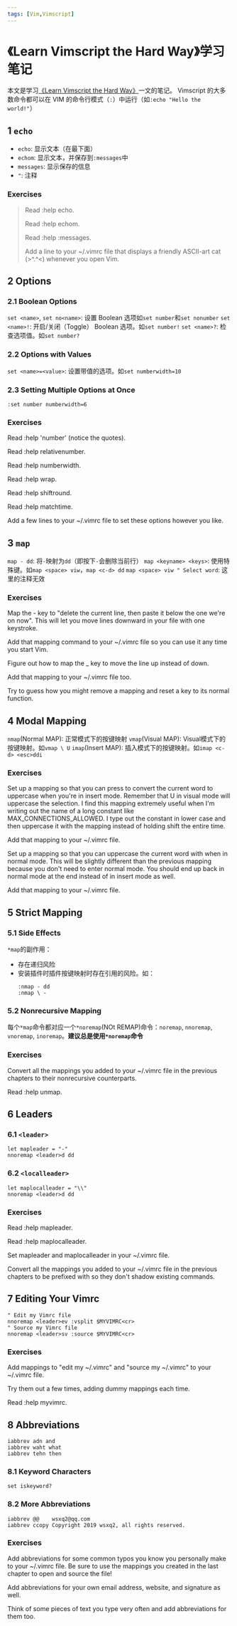 ```yaml
---
tags: [Vim,Vimscript]
---
```


# 《Learn Vimscript the Hard Way》学习笔记

本文是学习[《Learn Vimscript the Hard Way》](http://learnvimscriptthehardway.stevelosh.com/chapters/01.html)一文的笔记。 Vimscript 的大多数命令都可以在 VIM 的命令行模式（`:`）中运行（如`:echo "Hello the world!"`）

## 1 `echo`
* `echo`: 显示文本（在最下面）
* `echom`: 显示文本，并保存到`:messages`中
* `messages`: 显示保存的信息
* `"`: 注释

### Exercises
> Read :help echo.
> 
> Read :help echom.
> 
> Read :help :messages.
> 
> Add a line to your ~/.vimrc file that displays a friendly ASCII-art cat (>^.^<) whenever you open Vim.

## 2 Options
### 2.1 Boolean Options
`set <name>`, `set no<name>`: 设置 Boolean 选项如`set number`和`set nonumber`
`set <name>!`: 开启/关闭（Toggle） Boolean 选项。如`set number!`
`set <name>?`: 检查选项值。如`set number?`
### 2.2 Options with Values
`set <name>=<value>`: 设置带值的选项。如`set numberwidth=10`
### 2.3 Setting Multiple Options at Once
```vim
:set number numberwidth=6
```
### Exercises
Read :help 'number' (notice the quotes).

Read :help relativenumber.

Read :help numberwidth.

Read :help wrap.

Read :help shiftround.

Read :help matchtime.

Add a few lines to your ~/.vimrc file to set these options however you like.

## 3 `map`
`map - dd`: 将`-`映射为`dd`（即按下`-`会删除当前行）
`map <keyname> <keys>`: 使用特殊键。如`map <space> viw`，`map <c-d> dd`
`map <space> viw " Select word`: 这里的注释无效
### Exercises
Map the - key to "delete the current line, then paste it below the one we're on now". This will let you move lines downward in your file with one keystroke.

Add that mapping command to your ~/.vimrc file so you can use it any time you start Vim.

Figure out how to map the _ key to move the line up instead of down.

Add that mapping to your ~/.vimrc file too.

Try to guess how you might remove a mapping and reset a key to its normal function.

## 4 Modal Mapping
`nmap`(Normal MAP): 正常模式下的按键映射
`vmap`(Visual MAP): Visual模式下的按键映射。如`vmap \ U`
`imap`(Insert MAP): 插入模式下的按键映射。如`imap <c-d> <esc>ddi`

### Exercises
Set up a mapping so that you can press <c-u> to convert the current word to uppercase when you're in insert mode. Remember that U in visual mode will uppercase the selection. I find this mapping extremely useful when I'm writing out the name of a long constant like MAX_CONNECTIONS_ALLOWED. I type out the constant in lower case and then uppercase it with the mapping instead of holding shift the entire time.

Add that mapping to your ~/.vimrc file.

Set up a mapping so that you can uppercase the current word with <c-u> when in normal mode. This will be slightly different than the previous mapping because you don't need to enter normal mode. You should end up back in normal mode at the end instead of in insert mode as well.

Add that mapping to your ~/.vimrc file.

## 5 Strict Mapping
### 5.1 Side Effects
`*map`的副作用：
* 存在递归风险
* 安装插件时插件按键映射时存在引用的风险。如：
  ```vim
  :nmap - dd
  :nmap \ -
  ```

### 5.2 Nonrecursive Mapping
每个`*map`命令都对应一个`*noremap`(NOt REMAP)命令：`noremap`, `nnoremap`, `vnoremap`, `inoremap`。**建议总是使用`*noremap`命令**
### Exercises
Convert all the mappings you added to your ~/.vimrc file in the previous chapters to their nonrecursive counterparts.

Read :help unmap.

## 6 Leaders
### 6.1 `<leader>`
```vim
let mapleader = "-"
nnoremap <leader>d dd
```

### 6.2 `<localleader>`
```vim
let maplocalleader = "\\"
nnoremap <leader>d dd
```

### Exercises
Read :help mapleader.

Read :help maplocalleader.

Set mapleader and maplocalleader in your ~/.vimrc file.

Convert all the mappings you added to your ~/.vimrc file in the previous chapters to be prefixed with <leader> so they don't shadow existing commands.

## 7 Editing Your Vimrc
```vim
" Edit my Vimrc file
nnoremap <leader>ev :vsplit $MYVIMRC<cr>
" Source my Vimrc file
nnoremap <leader>sv :source $MYVIMRC<cr>
```

### Exercises
Add mappings to "edit my ~/.vimrc" and "source my ~/.vimrc" to your ~/.vimrc file.

Try them out a few times, adding dummy mappings each time.

Read :help myvimrc.

## 8 Abbreviations
```vim
iabbrev adn and
iabbrev waht what
iabbrev tehn then
```

### 8.1 Keyword Characters
```vim
set iskeyword?
```
### 8.2 More Abbreviations
```vim
iabbrev @@    wsxq2@qq.com
iabbrev ccopy Copyright 2019 wsxq2, all rights reserved.
```


### Exercises
Add abbreviations for some common typos you know you personally make to your ~/.vimrc file. Be sure to use the mappings you created in the last chapter to open and source the file!

Add abbreviations for your own email address, website, and signature as well.

Think of some pieces of text you type very often and add abbreviations for them too.

